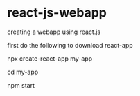 # react-js-webapp
creating a webapp using react.js
<p> first do the following to download react-app </p>
<p> npx create-react-app my-app </p>
<p> cd my-app </p>
<p> npm start </p>
